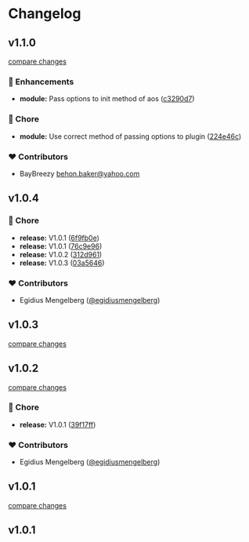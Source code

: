 # Changelog


## v1.1.0

[compare changes](https://github.com/egidiusmengelberg/nuxt-aos/compare/v1.0.4...v1.1.0)

### 🚀 Enhancements

- **module:** Pass options to init method of aos ([c3290d7](https://github.com/egidiusmengelberg/nuxt-aos/commit/c3290d7))

### 🏡 Chore

- **module:** Use correct method of passing options to plugin ([224e46c](https://github.com/egidiusmengelberg/nuxt-aos/commit/224e46c))

### ❤️  Contributors

- BayBreezy <behon.baker@yahoo.com>

## v1.0.4


### 🏡 Chore

- **release:** V1.0.1 ([6f9fb0e](https://github.com/egidiusmengelberg/nuxt-aos/commit/6f9fb0e))
- **release:** V1.0.1 ([76c9e96](https://github.com/egidiusmengelberg/nuxt-aos/commit/76c9e96))
- **release:** V1.0.2 ([312d961](https://github.com/egidiusmengelberg/nuxt-aos/commit/312d961))
- **release:** V1.0.3 ([03a5646](https://github.com/egidiusmengelberg/nuxt-aos/commit/03a5646))

### ❤️  Contributors

- Egidius Mengelberg ([@egidiusmengelberg](http://github.com/egidiusmengelberg))

## v1.0.3

[compare changes](https://github.com/egidiusmengelberg/nuxt-aos/compare/v1.0.2...v1.0.3)

## v1.0.2

[compare changes](https://github.com/egidiusmengelberg/nuxt-aos/compare/v1.0.1...v1.0.2)

### 🏡 Chore

- **release:** V1.0.1 ([39f17ff](https://github.com/egidiusmengelberg/nuxt-aos/commit/39f17ff))

### ❤️  Contributors

- Egidius Mengelberg ([@egidiusmengelberg](http://github.com/egidiusmengelberg))

## v1.0.1

[compare changes](https://github.com/egidiusmengelberg/nuxt-aos/compare/v1.0.1...v1.0.1)

## v1.0.1

